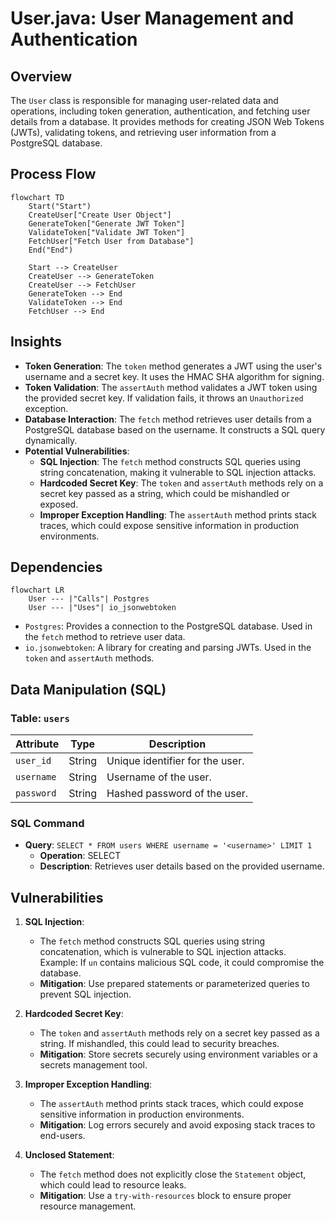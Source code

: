 # User.java: User Management and Authentication

## Overview
The `User` class is responsible for managing user-related data and operations, including token generation, authentication, and fetching user details from a database. It provides methods for creating JSON Web Tokens (JWTs), validating tokens, and retrieving user information from a PostgreSQL database.

## Process Flow
```mermaid
flowchart TD
    Start("Start")
    CreateUser["Create User Object"]
    GenerateToken["Generate JWT Token"]
    ValidateToken["Validate JWT Token"]
    FetchUser["Fetch User from Database"]
    End("End")

    Start --> CreateUser
    CreateUser --> GenerateToken
    CreateUser --> FetchUser
    GenerateToken --> End
    ValidateToken --> End
    FetchUser --> End
```

## Insights
- **Token Generation**: The `token` method generates a JWT using the user's username and a secret key. It uses the HMAC SHA algorithm for signing.
- **Token Validation**: The `assertAuth` method validates a JWT token using the provided secret key. If validation fails, it throws an `Unauthorized` exception.
- **Database Interaction**: The `fetch` method retrieves user details from a PostgreSQL database based on the username. It constructs a SQL query dynamically.
- **Potential Vulnerabilities**:
  - **SQL Injection**: The `fetch` method constructs SQL queries using string concatenation, making it vulnerable to SQL injection attacks.
  - **Hardcoded Secret Key**: The `token` and `assertAuth` methods rely on a secret key passed as a string, which could be mishandled or exposed.
  - **Improper Exception Handling**: The `assertAuth` method prints stack traces, which could expose sensitive information in production environments.

## Dependencies
```mermaid
flowchart LR
    User --- |"Calls"| Postgres
    User --- |"Uses"| io_jsonwebtoken
```

- `Postgres`: Provides a connection to the PostgreSQL database. Used in the `fetch` method to retrieve user data.
- `io.jsonwebtoken`: A library for creating and parsing JWTs. Used in the `token` and `assertAuth` methods.

## Data Manipulation (SQL)
### Table: `users`
| Attribute   | Type     | Description                          |
|-------------|----------|--------------------------------------|
| `user_id`   | String   | Unique identifier for the user.      |
| `username`  | String   | Username of the user.                |
| `password`  | String   | Hashed password of the user.         |

### SQL Command
- **Query**: `SELECT * FROM users WHERE username = '<username>' LIMIT 1`
  - **Operation**: SELECT
  - **Description**: Retrieves user details based on the provided username.

## Vulnerabilities
1. **SQL Injection**:
   - The `fetch` method constructs SQL queries using string concatenation, which is vulnerable to SQL injection attacks. Example: If `un` contains malicious SQL code, it could compromise the database.
   - **Mitigation**: Use prepared statements or parameterized queries to prevent SQL injection.

2. **Hardcoded Secret Key**:
   - The `token` and `assertAuth` methods rely on a secret key passed as a string. If mishandled, this could lead to security breaches.
   - **Mitigation**: Store secrets securely using environment variables or a secrets management tool.

3. **Improper Exception Handling**:
   - The `assertAuth` method prints stack traces, which could expose sensitive information in production environments.
   - **Mitigation**: Log errors securely and avoid exposing stack traces to end-users.

4. **Unclosed Statement**:
   - The `fetch` method does not explicitly close the `Statement` object, which could lead to resource leaks.
   - **Mitigation**: Use a `try-with-resources` block to ensure proper resource management.
